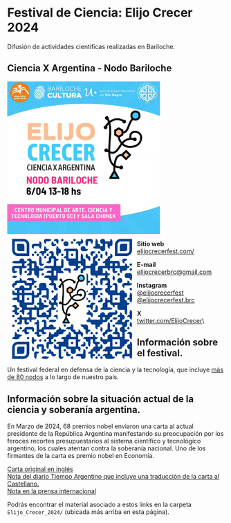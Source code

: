 <!---
Refs:
https://docs.github.com/en/get-started/writing-on-github/getting-started-with-writing-and-formatting-on-github/basic-writing-and-formatting-syntax
https://stackoverflow.com/questions/24383700/resize-image-in-the-wiki-of-github-using-markdown
https://stackoverflow.com/questions/14675913/changing-image-size-in-markdown
https://stackoverflow.com/questions/255170/markdown-and-image-alignment
--->

# Festival de Ciencia: Elijo Crecer 2024
Difusión de actividades científicas realizadas en Bariloche.

## Ciencia X Argentina - Nodo Bariloche

<!--- ![Festival Elijo Crecer 2024](Elijo_Crecer_2024/NODO_BARILOCHE.jpg) --->
<img src="Elijo_Crecer_2024/NODO_BARILOCHE.jpg" alt="Festival Elijo Crecer 2024" align="middle" width=70% height=70%/>

<!--- ![QR code](Elijo_Crecer_2024/qr-code_hq.png =300x300) --->
<img src="Elijo_Crecer_2024/qr-code_hq.png" alt="QR code" align="left" width="300px" height="300px"/>

**Sitio web**\
[elijocrecerfest.com/](http://elijocrecerfest.com/)

**E-mail**\
[elijocrecerbrc@gmail.com](elijocrecerbrc@gmail.com)

**Instagram**\
[@elijocrecerfest](https://www.instagram.com/elijocrecerfest/)\
[@elijocrecerfest.brc](https://www.instagram.com/elijocrecerfest.brc/)

**X**\
[twitter.com/ElijoCrecer](https://twitter.com/ElijoCrecer)\  
  
  
  
## Información sobre el festival.

Un festival federal en defensa de la ciencia y la tecnología, que incluye [más de 80 nodos](https://www.google.com/maps/d/u/0/viewer?hl=es&ll=-29.080514765030557%2C-63.75440013671128&z=5&mid=15G0hhOJAzpDsBEeY5ecu3O_jOmDunB8) a lo largo de nuestro país.


## Información sobre la situación actual de la ciencia y soberanía argentina.

En Marzo de 2024, 68 premios nobel enviaron una carta al actual presidente de la República Argentina manifestando su preocupación por los feroces recortes presupuestarios al sistema científico y tecnológico argentino, los cuales atentan contra la soberanía nacional.
Uno de los firmantes de la carta es premio nobel en Economía.

[Carta original en inglés](Elijo_Crecer_2024/Letter-to-Javier-Milei-and-colleagues.pdf)\
[Nota del diario Tiempo Argentino que incluye una traducción de la carta al Castellano.](https://www.tiempoar.com.ar/ta_article/68-nobel-carta-milei-ciencia/)\
[Nota en la prensa internacional](https://www.dw.com/es/cient%C3%ADficos-piden-a-javier-milei-revertir-recortes-a-ciencia/a-68458755)

Podrás encontrar el material asociado a estos links en la carpeta ```Elijo_Crecer_2024/``` (ubicada más arriba en esta página).

